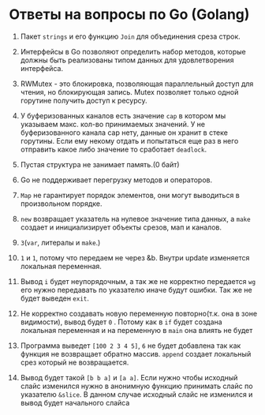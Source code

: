 # Ответы на вопросы по Go (Golang)

1. Пакет `strings` и его функцию `Join` для объединения среза строк.

2. Интерфейсы в Go позволяют определить набор методов, которые должны быть реализованы типом данных 
для удовлетворения интерфейса.

3.   RWMutex - это блокировка, позволяющая параллельный доступ для чтения, но блокирующая запись. 
 Mutex позволяет только одной горутине получить доступ к ресурсу.

4.   У буферизованных каналов есть значение `cap` в котором мы указываем 
макс. кол-во принимаемых значений. У не буферизованного канала cap нету, данные он хранит в стеке горутины. Если ему некому отдать и попытаться  еще раз в него отправить 
какое либо значение то сработает `deadlock`.

5.   Пустая структура не занимает память.(0 байт)

6.   Go не поддерживает перегрузку методов и операторов.

7.  `Map` не гарантирует порядок элементов, они могут выводиться в произвольном порядке.

8.  `new` возвращает указатель на нулевое значение типа данных, а `make` создает и инициализирует объекты срезов, мап и каналов.

9.  `3`(`var`, литералы и `make`.)

10. `1` и `1`, потому что передаем не через &b. Внутри update изменяется локальная переменная. 

11.  Вывод `i` будет неупорядочным, а так же не корректно передается `wg` его нужно передавать по указателю иначе будут ошибки. 
Так же не будет выведен `exit`.

12.  Не корректно создавать новую переменную повторно(т.к. она в зоне видимости), вывод будет `0` . Потому как в `if` 
будет создана локальная переменная и на переменную в `main` она влиять не будет

13.  Программа выведет `[100 2 3 4 5]`, `6` не будет добавлена так как функция не возвращает обратно массив. `append` 
создает локальный срез который не возвращается.


14.  Вывод будет такой `[b b a]` и `[a a]`. Если нужно чтобы исходный слайс изменился нужно в анонимную функцию принимать 
слайс по указателю `&slice`. В данном случае исходный слайс не изменился и вывод будет начального слайса
